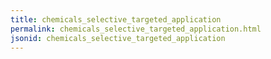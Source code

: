 ```yaml
---
title: chemicals_selective_targeted_application
permalink: chemicals_selective_targeted_application.html
jsonid: chemicals_selective_targeted_application
---
```

